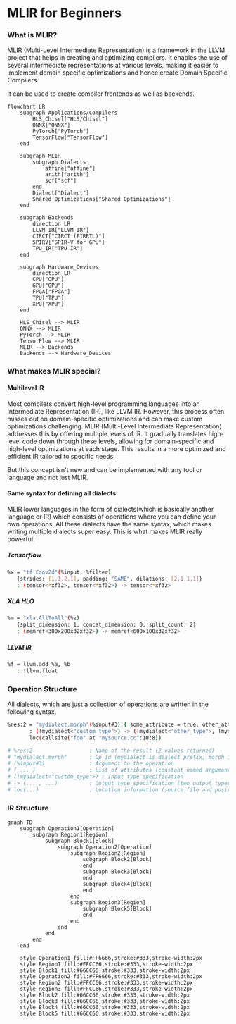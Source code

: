 
# MLIR for Beginners

### What is MLIR?
MLIR (Multi-Level Intermediate Representation) is a framework in the LLVM project that helps in creating and optimizing compilers. It enables the use of several intermediate representations at various levels, making it easier to implement domain specific optimizations and hence create Domain Specific Compilers. 

It can be used to create compiler frontends as well as backends.

```mermaid
flowchart LR
    subgraph Applications/Compilers
        HLS_Chisel["HLS/Chisel"]
        ONNX["ONNX"]
        PyTorch["PyTorch"]
        TensorFlow["TensorFlow"]
    end

    subgraph MLIR
        subgraph Dialects
            affine["affine"]
            arith["arith"]
            scf["scf"]
        end
        Dialect["Dialect"]
        Shared_Optimizations["Shared Optimizations"]
    end

    subgraph Backends
        direction LR
        LLVM_IR["LLVM IR"]
        CIRCT["CIRCT (FIRRTL)"]
        SPIRV["SPIR-V for GPU"]
        TPU_IR["TPU IR"]
    end

    subgraph Hardware_Devices
        direction LR
        CPU["CPU"]
        GPU["GPU"]
        FPGA["FPGA"]
        TPU["TPU"]
        XPU["XPU"]
    end

    HLS_Chisel --> MLIR
    ONNX --> MLIR
    PyTorch --> MLIR
    TensorFlow --> MLIR
    MLIR --> Backends
    Backends --> Hardware_Devices
```

### What makes MLIR special?

#### Multilevel IR
Most compilers convert high-level programming languages into an Intermediate Representation (IR), like LLVM IR. However, this process often misses out on domain-specific optimizations and can make custom optimizations challenging. MLIR (Multi-Level Intermediate Representation) addresses this by offering multiple levels of IR. It gradually translates high-level code down through these levels, allowing for domain-specific and high-level optimizations at each stage. This results in a more optimized and efficient IR tailored to specific needs.

But this concept isn't new and can be implemented with any tool or language and not just MLIR. 

#### Same syntax for defining all dialects
MLIR lower languages in the form of dialects(which is basically another language or IR) which consists of operations where you can define your own operations. All these dialects have the same syntax, which makes writing multiple dialects super easy. This is what makes MLIR really powerful.

##### Tensorflow
```bash
%x = "tf.Conv2d"(%input, %filter)
   {strides: [1,1,2,1], padding: "SAME", dilations: [2,1,1,1]}
   : (tensor<*xf32>, tensor<*xf32>) -> tensor<*xf32>
```
##### XLA HLO
```bash
%m = "xla.AllToAll"(%z)
   {split_dimension: 1, concat_dimension: 0, split_count: 2}
   : (memref<300x200x32xf32>) -> memref<600x100x32xf32>
```
##### LLVM IR
```bash
%f = llvm.add %a, %b
   : !llvm.float
```
### Operation Structure

All dialects, which are just a collection of operations are written in the following syntax. 

```bash
%res:2 = "mydialect.morph"(%input#3) { some_attribute = true, other_attribute = 1.5 } \
       : (!mydialect<"custom_type">) -> (!mydialect<"other_type">, !mydialect<"other_type">) \
       loc(callsite("foo" at "mysource.cc":10:8))

# %res:2                  : Name of the result (2 values returned)
# "mydialect.morph"       : Op Id (mydialect is dialect prefix, morph is operation name)
# (%input#3)              : Argument to the operation
# { ... }                 : List of attributes (constant named arguments)
# (!mydialect<"custom_type">) : Input type specification
# -> (... , ...)          : Output type specification (two output types)
# loc(...)                : Location information (source file and position)
```
### IR Structure
```mermaid
graph TD
    subgraph Operation1[Operation]
        subgraph Region1[Region]
            subgraph Block1[Block]
                subgraph Operation2[Operation]
                    subgraph Region2[Region]
                        subgraph Block2[Block]
                        end
                        subgraph Block3[Block]
                        end
                        subgraph Block4[Block]
                        end
                    end
                    subgraph Region3[Region]
                        subgraph Block5[Block]
                        end
                    end
                end
            end
        end
    end

    style Operation1 fill:#FF6666,stroke:#333,stroke-width:2px
    style Region1 fill:#FFCC66,stroke:#333,stroke-width:2px
    style Block1 fill:#66CC66,stroke:#333,stroke-width:2px
    style Operation2 fill:#FF6666,stroke:#333,stroke-width:2px
    style Region2 fill:#FFCC66,stroke:#333,stroke-width:2px
    style Region3 fill:#FFCC66,stroke:#333,stroke-width:2px
    style Block2 fill:#66CC66,stroke:#333,stroke-width:2px
    style Block3 fill:#66CC66,stroke:#333,stroke-width:2px
    style Block4 fill:#66CC66,stroke:#333,stroke-width:2px
    style Block5 fill:#66CC66,stroke:#333,stroke-width:2px
```
